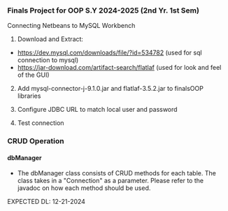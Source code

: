 ### Finals Project for OOP S.Y 2024-2025 (2nd Yr. 1st Sem)

Connecting Netbeans to MySQL Workbench

1. Download and Extract: 
- https://dev.mysql.com/downloads/file/?id=534782 (used for sql connection to mysql)
- https://jar-download.com/artifact-search/flatlaf (used for look and feel of the GUI)

2. Add mysql-connector-j-9.1.0.jar and flatlaf-3.5.2.jar to finalsOOP libraries

3. Configure JDBC URL to match local user and password

4. Test connection

### CRUD Operation

#### dbManager
- The dbManager class consists of CRUD methods for each table. The class takes in a "Connection" as a parameter. Please refer to the javadoc on how each method should be used.

EXPECTED DL: 12-21-2024
